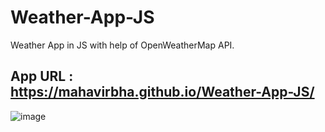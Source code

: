 # Weather-App-JS
Weather App in JS with help of OpenWeatherMap API.
## App URL : https://mahavirbha.github.io/Weather-App-JS/
![image](https://user-images.githubusercontent.com/70435819/151364485-1ebc7711-04cd-41b7-bb3f-37a919ae9c70.png)
